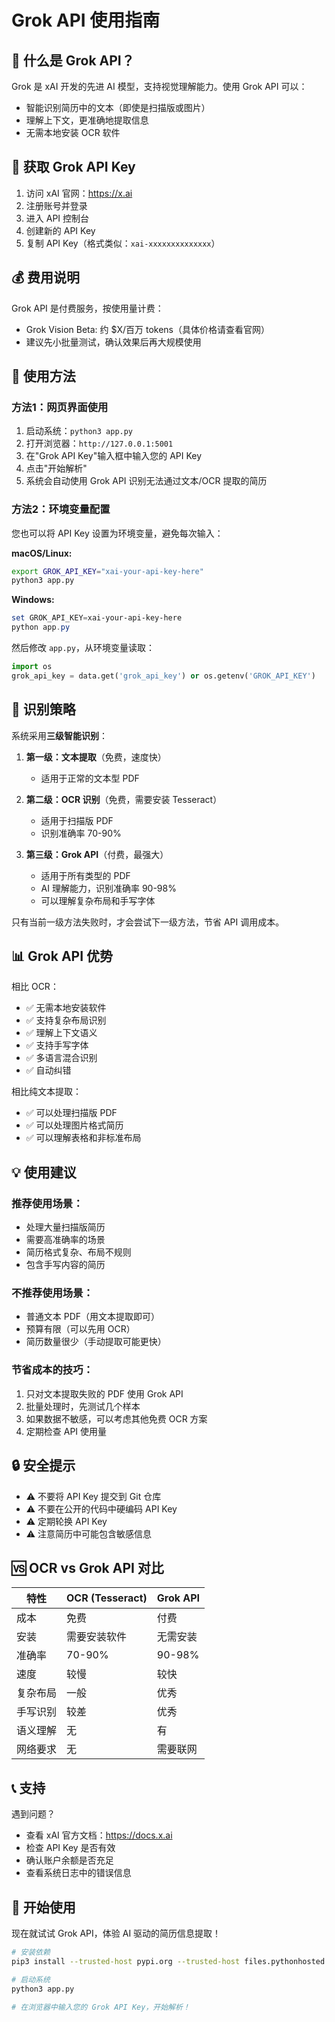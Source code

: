 # Grok API 使用指南

## 🤖 什么是 Grok API？

Grok 是 xAI 开发的先进 AI 模型，支持视觉理解能力。使用 Grok API 可以：
- 智能识别简历中的文本（即使是扫描版或图片）
- 理解上下文，更准确地提取信息
- 无需本地安装 OCR 软件

## 📝 获取 Grok API Key

1. 访问 xAI 官网：https://x.ai
2. 注册账号并登录
3. 进入 API 控制台
4. 创建新的 API Key
5. 复制 API Key（格式类似：`xai-xxxxxxxxxxxxxx`）

## 💰 费用说明

Grok API 是付费服务，按使用量计费：
- Grok Vision Beta: 约 $X/百万 tokens（具体价格请查看官网）
- 建议先小批量测试，确认效果后再大规模使用

## 🔧 使用方法

### 方法1：网页界面使用

1. 启动系统：`python3 app.py`
2. 打开浏览器：`http://127.0.0.1:5001`
3. 在"Grok API Key"输入框中输入您的 API Key
4. 点击"开始解析"
5. 系统会自动使用 Grok API 识别无法通过文本/OCR 提取的简历

### 方法2：环境变量配置

您也可以将 API Key 设置为环境变量，避免每次输入：

**macOS/Linux:**
```bash
export GROK_API_KEY="xai-your-api-key-here"
python3 app.py
```

**Windows:**
```powershell
set GROK_API_KEY=xai-your-api-key-here
python app.py
```

然后修改 `app.py`，从环境变量读取：
```python
import os
grok_api_key = data.get('grok_api_key') or os.getenv('GROK_API_KEY')
```

## 🎯 识别策略

系统采用**三级智能识别**：

1. **第一级：文本提取**（免费，速度快）
   - 适用于正常的文本型 PDF
   
2. **第二级：OCR 识别**（免费，需要安装 Tesseract）
   - 适用于扫描版 PDF
   - 识别准确率 70-90%
   
3. **第三级：Grok API**（付费，最强大）
   - 适用于所有类型的 PDF
   - AI 理解能力，识别准确率 90-98%
   - 可以理解复杂布局和手写字体

只有当前一级方法失败时，才会尝试下一级方法，节省 API 调用成本。

## 📊 Grok API 优势

相比 OCR：
- ✅ 无需本地安装软件
- ✅ 支持复杂布局识别
- ✅ 理解上下文语义
- ✅ 支持手写字体
- ✅ 多语言混合识别
- ✅ 自动纠错

相比纯文本提取：
- ✅ 可以处理扫描版 PDF
- ✅ 可以处理图片格式简历
- ✅ 可以理解表格和非标准布局

## 💡 使用建议

### 推荐使用场景：
- 处理大量扫描版简历
- 需要高准确率的场景
- 简历格式复杂、布局不规则
- 包含手写内容的简历

### 不推荐使用场景：
- 普通文本 PDF（用文本提取即可）
- 预算有限（可以先用 OCR）
- 简历数量很少（手动提取可能更快）

### 节省成本的技巧：
1. 只对文本提取失败的 PDF 使用 Grok API
2. 批量处理时，先测试几个样本
3. 如果数据不敏感，可以考虑其他免费 OCR 方案
4. 定期检查 API 使用量

## 🔒 安全提示

- ⚠️ 不要将 API Key 提交到 Git 仓库
- ⚠️ 不要在公开的代码中硬编码 API Key
- ⚠️ 定期轮换 API Key
- ⚠️ 注意简历中可能包含敏感信息

## 🆚 OCR vs Grok API 对比

| 特性 | OCR (Tesseract) | Grok API |
|------|-----------------|----------|
| 成本 | 免费 | 付费 |
| 安装 | 需要安装软件 | 无需安装 |
| 准确率 | 70-90% | 90-98% |
| 速度 | 较慢 | 较快 |
| 复杂布局 | 一般 | 优秀 |
| 手写识别 | 较差 | 优秀 |
| 语义理解 | 无 | 有 |
| 网络要求 | 无 | 需要联网 |

## 📞 支持

遇到问题？
- 查看 xAI 官方文档：https://docs.x.ai
- 检查 API Key 是否有效
- 确认账户余额是否充足
- 查看系统日志中的错误信息

## 🎉 开始使用

现在就试试 Grok API，体验 AI 驱动的简历信息提取！

```bash
# 安装依赖
pip3 install --trusted-host pypi.org --trusted-host files.pythonhosted.org -r requirements.txt

# 启动系统
python3 app.py

# 在浏览器中输入您的 Grok API Key，开始解析！
```


